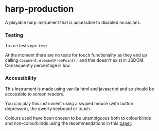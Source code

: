 # harp-production

A playable harp instrument that is accessible to disabled musicians.

### Testing

To run tests `npm test`

At the moment there are no tests for touch functionality as they end up calling `document.elementFromPoint()` and this doesn't exist in JSDOM. Consequently percentage is low.

### Accessibility

This instrument is made using vanilla html and javascript and so should be accessible to screen readers.

You can play this instrument using a swiped mouse (with button depressed), the qwerty keyboard or touch.

Colours used have been chosen to be unambiguous both to colourblinds and non-colourblinds using the recommendations in this [paper]("https://jfly.uni-koeln.de/color/").
